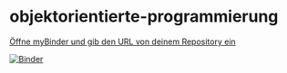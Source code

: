 # objektorientierte-programmierung

[Öffne myBinder und gib den URL von deinem Repository ein](https://mybinder.org/)

[![Binder](https://mybinder.org/badge_logo.svg)](https://mybinder.org/v2/gh/3aL-KantiOlten/objektorientierte-programmierung-emma123ven/HEAD)
